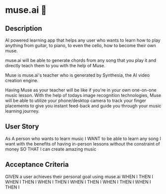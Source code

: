 # muse.ai 🎵

## Description
AI powered learning app that helps any user who wants to learn how to play anything from guitar, to piano, to even the cello, how to become their own muse.

muse.ai will be able to generate chords from any song that you play it and directly teach them to you with the help of Muse. 

Muse is muse.ai's teacher who is generated by Synthesia, the AI video creation engine.

Having Muse as your teacher will be like if you're in your own one-on-one music lesson. With the help of todays image recognition technologies, Muse will be able to utilize your phone/desktop camera to track your finger placements to give you instant feed-back and guide you through your music learning journey.

## User Story
As A person who wants to learn music
I WANT to be able to learn any song I want with the benefits of having in-person lessons without the constraint of money
SO THAT I can create amazing music

## Acceptance Criteria
GIVEN a user achieves their personal goal using muse.ai
WHEN I
THEN I
WHEN I
THEN I
WHEN I
THEN I
WHEN I
THEN I
WHEN I
THEN I
WHEN I
THEN I
